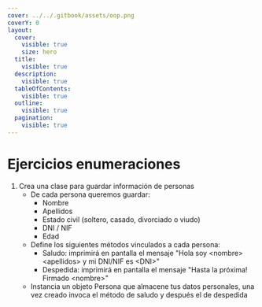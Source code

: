```yaml
---
cover: ../../.gitbook/assets/oop.png
coverY: 0
layout:
  cover:
    visible: true
    size: hero
  title:
    visible: true
  description:
    visible: true
  tableOfContents:
    visible: true
  outline:
    visible: true
  pagination:
    visible: true
---
```


# Ejercicios enumeraciones

1. Crea una clase para guardar información de personas
   * De cada persona queremos guardar:
     * Nombre
     * Apellidos
     * Estado civil (soltero, casado, divorciado o viudo)
     * DNI / NIF
     * Edad
   * Define los siguientes métodos vinculados a cada persona:
     * Saludo: imprimirá en pantalla el mensaje "Hola soy \<nombre> \<apellidos> y mi DNI/NIF es \<DNI>"
     * Despedida: imprimirá en pantalla el mensaje "Hasta la próxima! Firmado \<nombre>"
   * Instancia un objeto Persona que almacene tus datos personales, una vez creado invoca el método de saludo y después el de despedida
